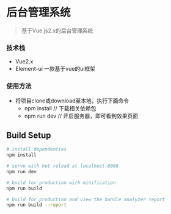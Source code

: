 # 后台管理系统

> 基于Vue.js2.x的后台管理系统

### 技术栈
- Vue2.x
- Element-ui 一款基于vue的ui框架

### 使用方法
- 将项目clone或download至本地，执行下面命令
	+ npm install  // 下载相关依赖包
	+ npm run dev  // 开启服务器，即可看到效果页面
## Build Setup

``` bash
# install dependencies
npm install

# serve with hot reload at localhost:8080
npm run dev

# build for production with minification
npm run build

# build for production and view the bundle analyzer report
npm run build --report
```

